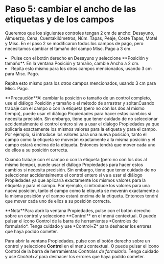 
# Paso 5: cambiar el ancho de las etiquetas y de los campos

Queremos que los siguientes controles tengan 2 cm de ancho: Desayuno, Almuerzo, Cena, Cuentakilómetros, Núm. Tapas, Peaje, Coste Tapas, Motel y Misc. En el paso 2 se modificaron todos los campos de pago, pero necesitamos cambiar el tamaño del campo Misc. Pago a 3 cm.

<li>
Pulse con el botón derecho en Desayuno y seleccione **Posición y tamaño**. En la ventana Posición y tamaño, cambie Ancho a 2 cm.
</li>
<li>
Repita esto mismo para los otros campos mencionados, usando 3 cm para Misc. Pago.
</li>

Repita esto mismo para los otros campos mencionados, usando 3 cm para Misc. Pago.
<td width="16%" bgcolor="#ffd320">**Precaución**</td><td width="84%">Al cambiar la posición o tamaño de un control completo, use el diálogo Posición y tamaño o el método de arrastrar y soltar.Cuando trabaje con el campo o con la etiqueta (pero no con los dos al mismo tiempo), puede usar el diálogo Propiedades para hacer estos cambios si necesita precisión. Sin embargo, tiene que tener cuidado de no seleccionar accidentalmente el control entero si va a usar el diálogo Propiedades ya que aplicaría exactamente los mismos valores para la etiqueta y para el campo. Por ejemplo, si introduce los valores para una nueva posición, tanto el campo como la etiqueta se moverán exactamente a la misma posición y el campo estará encima de la etiqueta. Entonces tendrá que mover cada uno de ellos a su posición correcta.</td>



Cuando trabaje con el campo o con la etiqueta (pero no con los dos al mismo tiempo), puede usar el diálogo Propiedades para hacer estos cambios si necesita precisión. Sin embargo, tiene que tener cuidado de no seleccionar accidentalmente el control entero si va a usar el diálogo Propiedades ya que aplicaría exactamente los mismos valores para la etiqueta y para el campo. Por ejemplo, si introduce los valores para una nueva posición, tanto el campo como la etiqueta se moverán exactamente a la misma posición y el campo estará encima de la etiqueta. Entonces tendrá que mover cada uno de ellos a su posición correcta.
<td width="15%" bgcolor="#94bd5e">**Nota**</td><td width="85%" valign="top">Para abrir la ventana Propiedades, pulse con el botón derecho sobre un control y seleccione **Control** en el menú contextual. O puede pulsar el icono Control de la barra de herramientas *Controles de formulario*. Tenga cuidado y use *Control+Z* para deshacer los errores que haya podido cometer.</td>

Para abrir la ventana Propiedades, pulse con el botón derecho sobre un control y seleccione **Control** en el menú contextual. O puede pulsar el icono Control de la barra de herramientas *Controles de formulario*. Tenga cuidado y use *Control+Z* para deshacer los errores que haya podido cometer.


